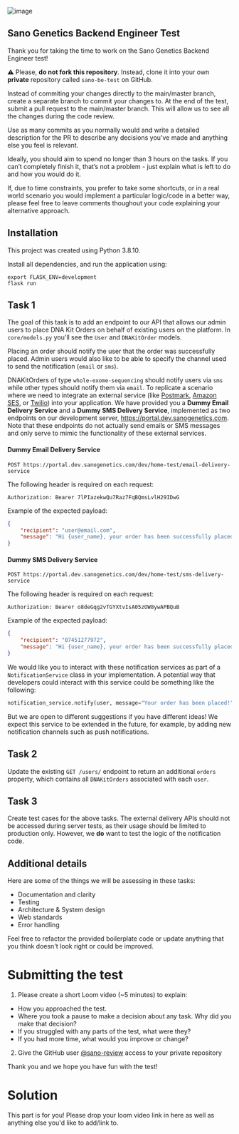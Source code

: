 ![image](https://user-images.githubusercontent.com/13378850/176657886-e99a1dff-afcf-431f-a093-757cddba0d15.png)

## Sano Genetics Backend Engineer Test
Thank you for taking the time to work on the Sano Genetics Backend Engineer test!

⚠️ Please, **do not fork this repository**. Instead, clone it into your own **private** repository called `sano-be-test` on GitHub.

Instead of commiting your changes directly to the main/master branch, create a separate branch to commit your changes to. At the end of the test, submit a pull request to the main/master branch. This will allow us to see all the changes during the code review.

Use as many commits as you normally would and write a detailed description for the PR to describe any decisions you've made and anything else you feel is relevant.

Ideally, you should aim to spend no longer than 3 hours on the tasks. If you can’t completely finish it, that’s not a problem - just explain what is left to do and how you would do it.

If, due to time constraints, you prefer to take some shortcuts, or in a real world scenario you would implement a particular logic/code in a better way, please feel free to leave comments thoughout your code explaining your alternative approach.


## Installation
This project was created using Python 3.8.10.

Install all dependencies, and run the application using:
```
export FLASK_ENV=development                                  
flask run
```


## Task 1

The goal of this task is to add an endpoint to our API that allows our admin users to place DNA Kit Orders on behalf of existing users on the platform. In `core/models.py` you'll see the `User` and `DNAKitOrder` models. 

Placing an order should notify the user that the order was successfully placed. Admin users would also like to be able to specify the channel used to send the notification (`email` or `sms`).

DNAKitOrders of type `whole-exome-sequencing` should notify users via `sms` while other types should notify them via `email`. To replicate a scenario where we need to integrate an external service (like [Postmark](https://postmarkapp.com/), [Amazon SES](https://aws.amazon.com/ses/), or [Twilio](https://www.twilio.com/messaging)) into your application. We have provided you a **Dummy Email Delivery Service** and a **Dummy SMS Delivery Service**, implemented as two endpoints on our development server, https://portal.dev.sanogenetics.com. Note that these endpoints do not actually send emails or SMS messages and only serve to mimic the functionality of these external services.

#### Dummy Email Delivery Service

```
POST https://portal.dev.sanogenetics.com/dev/home-test/email-delivery-service
```

The following header is required on each request:

```
Authorization: Bearer 7lPIazekwQu7Raz7FqBQmsLvlH29IDwG
```

Example of the expected payload:

```json
{
    "recipient": "user@email.com",
    "message": "Hi {user_name}, your order has been successfully placed."
}
```

#### Dummy SMS Delivery Service
```
POST https://portal.dev.sanogenetics.com/dev/home-test/sms-delivery-service
```

The following header is required on each request:

```
Authorization: Bearer o8deGqg2vTGYXtvIsA05zOW8ywAPBQuB
```

Example of the expected payload:
```json
{
    "recipient": "07451277972",
    "message": "Hi {user_name}, your order has been successfully placed."
}
```

    

We would like you to interact with these notification services as part of a `NotificationService` class in your implementation. A potential way that developers could interact with this service could be something like the following:

```python
notification_service.notify(user, message="Your order has been placed!", channel='sms')
```

But we are open to different suggestions if you have different ideas! We expect this service to be extended in the future, for example, by adding new notification channels such as push notifications.


## Task 2

Update the existing `GET /users/` endpoint to return an additional `orders` property, which contains all `DNAKitOrders` associated with each `user`.


## Task 3

Create test cases for the above tasks. The external delivery APIs should not be accessed during server tests, as their usage should be limited to production only. However, we **do** want to test the logic of the notification code.


## Additional details
Here are some of the things we will be assessing in these tasks:
* Documentation and clarity
* Testing 
* Architecture & System design
* Web standards
* Error handling

Feel free to refactor the provided boilerplate code or update anything that you think doesn't look right or could be improved.


# Submitting the test

1. Please create a short Loom video (~5 minutes) to explain:
* How you approached the test.
* Where you took a pause to make a decision about any task. Why did you make that decision?
* If you struggled with any parts of the test, what were they?
* If you had more time, what would you improve or change?


2. Give the GitHub user [@sano-review](https://github.com/sano-review) access to your private repository

Thank you and we hope you have fun with the test!

# Solution

This part is for you! Please drop your loom video link in here as well as anything else you'd like to add/link to.
